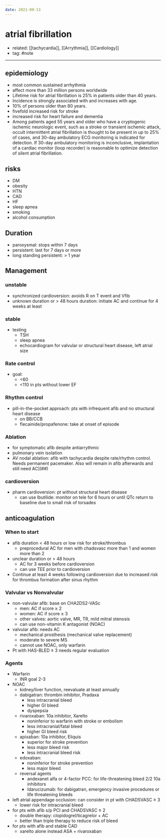 ```yaml
---
date: 2021-09-13
---
```


# atrial fibrillation

- related: [[tachycardia]], [[Arrythmia]], [[Cardiology]]
- tag: #note
---

## epidemiology

- most common sustained arrhythmia
- affect more than 33 million persons worldwide
- Lifetime risk for atrial fibrillation is 25% in patients older than 40 years.
- Incidence is strongly associated with and increases with age.
- 10% of persons older than 80 years.
- fivefold increased risk for stroke
- increased risk for heart failure and dementia
- Among patients aged 55 years and older who have a cryptogenic ischemic neurologic event, such as a stroke or transient ischemic attack, occult intermittent atrial fibrillation is thought to be present in up to 25% of cases, and 30-day ambulatory ECG monitoring is indicated for detection. If 30-day ambulatory monitoring is inconclusive, implantation of a cardiac monitor (loop recorder) is reasonable to optimize detection of silent atrial fibrillation.

## risks

- DM
- obesity
- HTN
- CAD
- HF
- sleep apnea
- smoking
- alcohol consumption

## Duration

- paroxysmal: stops within 7 days
- persistent: last for 7 days or more
- long standing persistent: > 1 year

## Management

### unstable

- synchronized cardioversion: avoids R on T event and Vfib
- unknown duration or > 48 hours duration: initiate AC and continue for 4 weeks at least

### stable

- testing
	- TSH
	- sleep apnea
	- echocardiogram for valvular or structural heart disease, left atrial size

### Rate control

- goal:
	- <60
	- <110 in pts without lower EF

### Rhythm control

- pill-in-the-pocket approach: pts with infrequent afib and no structural heart disease
	- on BB/CCB
	- flecainide/propafenone: take at onset of episode

### Ablation

- for symptomatic afib despite antiarrythmic
- pulmonary vein isolation
- AV nodal ablation: afib with tachycardia despite rate/rhythm control. Needs permanent pacemaker. Also will remain in afib afterwards and still need AC]\(##)

### cardioversion

- pharm cardioversion: pt without structural heart disease
	- can use Ibutilide: monitor on tele for 6 hours or until QTc return to baseline due to small risk of torsades

## anticoagulation

### When to start

- afib duration < 48 hours or low risk for stroke/thrombus
	- preprocedural AC for men with chadsvasc more than 1 and women more than 2
- unclear duration or > 48 hours
	- AC for 3 weeks before cardioversion
	- can use TEE prior to cardioversion
- Continue at least 4 weeks following cardioversion due to increased risk for thrombus formation after sinus rhythm

### Valvular vs Nonvalvular

- non-valvular afib: base on CHA2DS2-VASc
	- men: AC if score ≥ 2
	- women: AC if score ≥ 3
	- other valves: aortic valve, MR, TR, mild mitral stenosis
	- can use non-vitamin K antagonist (NOAC)
- valvular afib: needs AC
	- mechanical prosthesis (mechanical valve replacement)
	- moderate to severe MS
	- cannot use NOAC, only warfarin
- Pt with HAS-BLED ≥ 3 needs regular evaluation

### Agents

- Warfarin
	- INR goal 2-3
- NOAC
	- kidney/liver function, reevaluate at least annually
	- dabigatran: thrombin inhibitor, Pradaxa
		- less intracranial bleed
		- higher GI bleed
		- dyspepsia
	- rivaroxaban: 10a inhibitor, Xarelto
		- noninferior to warfarin with stroke or embolism
		- less intracranial/fatal bleed
		- higher GI bleed risk
	- apixaban: 10a inhibitor, Eliquis
		- superior for stroke prevention
		- less major bleed risk
		- less intracranial bleed risk
	- edoxaban:
		- noninferior for stroke prevention
		- less major bleed
	- reversal agents
		- andexanet alfa or 4-factor PCC: for life-threatening bleed 2/2 10a inhibitors
		- Idarucizumab: for dabigatran, emergency invasive procedures or life threatening bleeds
- left atrial appendage occlusion: can consider in pt with CHADSVASC ≥ 3
	- lower risk for intracranial bleed
- for pts with afib s/p PCI and CHADSVASC ≥ 2
	- double therapy: clopidogrel/ticagrelor + AC
	- better than triple therapy to reduce risk of bleed
- for pts with afib and stable CAD
	- xarelto alone instead ASA + rivaroxaban
